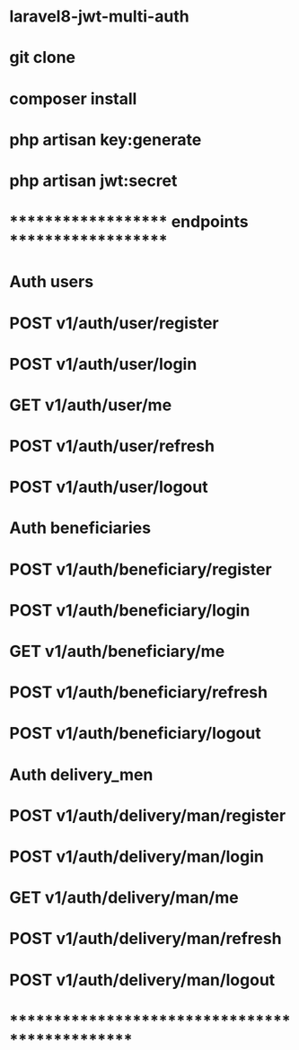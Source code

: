 # laravel8-jwt-multi-auth

# git clone 

# composer install

# php artisan key:generate

# php artisan jwt:secret

# ****************** endpoints ******************
# Auth users

# POST	v1/auth/user/register
# POST	v1/auth/user/login
# GET	      v1/auth/user/me
# POST	v1/auth/user/refresh
# POST	v1/auth/user/logout

# Auth beneficiaries

# POST	v1/auth/beneficiary/register
# POST	v1/auth/beneficiary/login
# GET	      v1/auth/beneficiary/me
# POST	v1/auth/beneficiary/refresh
# POST	v1/auth/beneficiary/logout

# Auth delivery_men
# POST	v1/auth/delivery/man/register
# POST	v1/auth/delivery/man/login
# GET	      v1/auth/delivery/man/me
# POST	v1/auth/delivery/man/refresh
# POST	v1/auth/delivery/man/logout

# **********************************************


